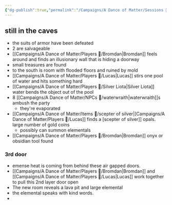 ```yaml
---
{"dg-publish":true,"permalink":"/Campaigns/A Dance of Matter/Sessions 📝/Session 1019/"}
---
```



## still in the caves
- the suits of armor have been defeated 
- 2 are salvageable 
- [[Campaigns/A Dance of Matter/Players 👤/Bromdan\|Bromdan]] feels around and finds an illusionary wall that is hiding a doorway
- small treasures are found
- to the south is room with flooded floors and ruined by mold
- [[Campaigns/A Dance of Matter/Players 👤/Lucas\|Lucas]] stirs one pool of water and hits something hard
- [[Campaigns/A Dance of Matter/Players 👤/Silver Liota\|Silver Liota]] water bends the object out of the pool
- 8 [[Campaigns/A Dance of Matter/NPCs 🤖/waterwraith\|waterwraith]]s ambush the party
	- they're evaporated
- [[Campaigns/A Dance of Matter/Items 💍/scepter of silver\|[Campaigns/A Dance of Matter/Players 👤/Lucas]] finds a [scepter of silver]] opals. large number of gold coins
	- possibly can summon elementals
- [[Campaigns/A Dance of Matter/Players 👤/Bromdan\|Bromdan]] onyx or obsidian tool found

### 3rd door
- emense heat is coming from behind these air gapped doors.
- [[Campaigns/A Dance of Matter/Players 👤/Bromdan\|Bromdan]] and [[Campaigns/A Dance of Matter/Players 👤/Lucas\|Lucas]] work together to pull this 2nd layer door open
- The new room reveals a lava pit and large elemental 
- the elemental speaks with kind words.
- 